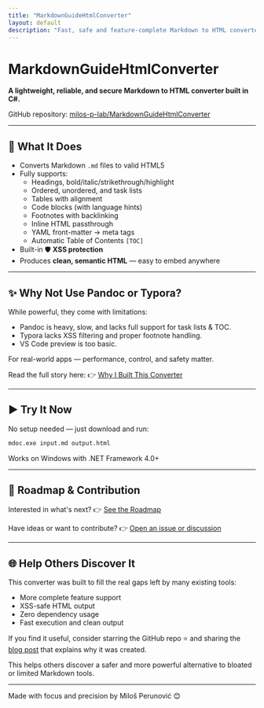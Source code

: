 ```yaml
---
title: "MarkdownGuideHtmlConverter"
layout: default
description: "Fast, safe and feature-complete Markdown to HTML converter written in C#."
---
```


# MarkdownGuideHtmlConverter

**A lightweight, reliable, and secure Markdown to HTML converter built in C#.**

GitHub repository: [milos-p-lab/MarkdownGuideHtmlConverter](https://github.com/milos-p-lab/MarkdownGuideHtmlConverter)

---

## 🔧 What It Does

- Converts Markdown `.md` files to valid HTML5
- Fully supports:
  - Headings, bold/italic/strikethrough/highlight
  - Ordered, unordered, and task lists
  - Tables with alignment
  - Code blocks (with language hints)
  - Footnotes with backlinking
  - Inline HTML passthrough
  - YAML front-matter → meta tags
  - Automatic Table of Contents `[TOC]`
- Built-in 🛡️ **XSS protection**
- Produces **clean, semantic HTML** — easy to embed anywhere

---

## ✨ Why Not Use Pandoc or Typora?

While powerful, they come with limitations:

- Pandoc is heavy, slow, and lacks full support for task lists & TOC.
- Typora lacks XSS filtering and proper footnote handling.
- VS Code preview is too basic.

For real-world apps — performance, control, and safety matter.

Read the full story here: 👉 [Why I Built This Converter](blog.md)

---

## ▶️ Try It Now

No setup needed — just download and run:

```bash
mdoc.exe input.md output.html
```

Works on Windows with .NET Framework 4.0+

---

## 📌 Roadmap & Contribution

Interested in what's next? 👉 [See the Roadmap](ROADMAP.md)

Have ideas or want to contribute? 👉 [Open an issue or discussion](https://github.com/milos-p-lab/MarkdownGuideHtmlConverter/discussions)

---

## 🌐 Help Others Discover It

This converter was built to fill the real gaps left by many existing tools:

- More complete feature support
- XSS-safe HTML output
- Zero dependency usage
- Fast execution and clean output

If you find it useful, consider starring the GitHub repo ⭐ and sharing the [blog post](blog.md) that explains why it was created.

This helps others discover a safer and more powerful alternative to bloated or limited Markdown tools.

---

Made with focus and precision by Miloš Perunović 😊
